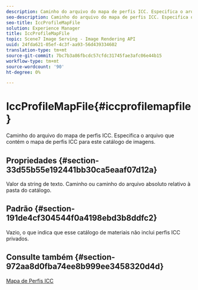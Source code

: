 ```yaml
---
description: Caminho do arquivo do mapa de perfis ICC. Especifica o arquivo que contém o mapa de perfis ICC para este catálogo de imagens.
seo-description: Caminho do arquivo do mapa de perfis ICC. Especifica o arquivo que contém o mapa de perfis ICC para este catálogo de imagens.
seo-title: IccProfileMapFile
solution: Experience Manager
title: IccProfileMapFile
topic: Scene7 Image Serving - Image Rendering API
uuid: 24fda621-05ef-4c3f-aa93-56d439334602
translation-type: tm+mt
source-git-commit: 7bc7b3a86fbcdc57cfdc31745fae3afc06e44b15
workflow-type: tm+mt
source-wordcount: '90'
ht-degree: 0%

---
```



# IccProfileMapFile{#iccprofilemapfile}

Caminho do arquivo do mapa de perfis ICC. Especifica o arquivo que contém o mapa de perfis ICC para este catálogo de imagens.

## Propriedades {#section-33d55b55e192441bb30ca5eaaf07d12a}

Valor da string de texto. Caminho ou caminho do arquivo absoluto relativo à pasta do catálogo.

## Padrão {#section-191de4cf304544f0a4198ebd3b8ddfc2}

Vazio, o que indica que esse catálogo de materiais não inclui perfis ICC privados.

## Consulte também {#section-972aa8d0fba74ee8b999ee3458320d4d}

[Mapa de Perfis ICC](../../../../../ir-api/material-cat/image-rendering-api-ref/c-ir-material-catalog/c-ir-icc-profile-map-reference/c-ir-icc-profile-map-reference.md#concept-8c2a7d205b8544ccaa159f5b66710012)
